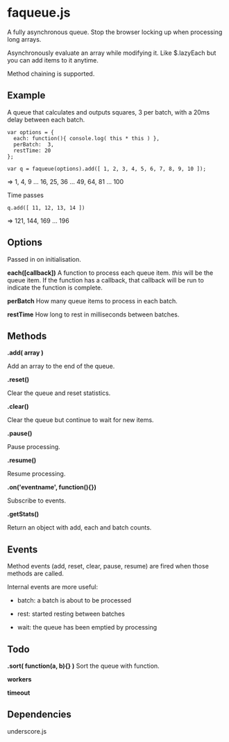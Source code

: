 faqueue.js
==========

A fully asynchronous queue. Stop the browser locking up when processing long arrays. 

Asynchronously evaluate an array while modifying it. Like $.lazyEach but you can add items to it anytime. 

Method chaining is supported.

Example
-------

A queue that calculates and outputs squares, 3 per batch, with a 20ms delay between each batch.

    var options = {
      each: function(){ console.log( this * this ) },
      perBatch:  3,
      restTime: 20
    };

    var q = faqueue(options).add([ 1, 2, 3, 4, 5, 6, 7, 8, 9, 10 ]);
    
=> 1, 4, 9 ... 16, 25, 36 ... 49, 64, 81 ... 100

Time passes
    
    q.add([ 11, 12, 13, 14 ])
    
=>  121, 144, 169 ... 196


Options
-------

Passed in on initialisation.

__each([callback])__
A function to process each queue item. *this* will be the queue item. If the function has a callback, that callback will be run to indicate the function is complete. 

__perBatch__
How many queue items to process in each batch.

__restTime__
How long to rest in milliseconds between batches.



Methods
-------

__.add( array )__

Add an array to the end of the queue.

__.reset()__

Clear the queue and reset statistics.

__.clear()__

Clear the queue but continue to wait for new items.

__.pause()__

Pause processing.

__.resume()__

Resume processing.

__.on('eventname', function(){})__

Subscribe to events.

__.getStats()__

Return an object with add, each and batch counts.


Events
------

Method events (add, reset, clear, pause, resume) are fired when those methods are called.

Internal events are more useful:

* batch: a batch is about to be processed

* rest: started resting between batches

* wait: the queue has been emptied by processing


Todo
----

__.sort( function(a, b){} )__
Sort the queue with function.

__workers__

__timeout__


Dependencies
------------

underscore.js



